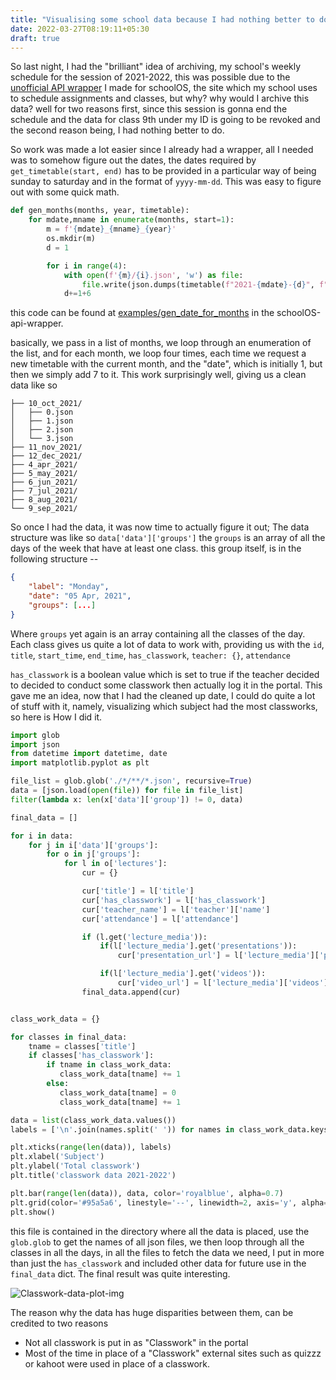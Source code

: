 ```yaml
---
title: "Visualising some school data because I had nothing better to do"
date: 2022-03-27T08:19:11+05:30
draft: true
---
```


So last night, I had the "brilliant" idea of archiving, my school's weekly
schedule for the session of 2021-2022, this was possible due to the [unofficial
API wrapper](https://github.com/Aadv1k/schoolOS-api-wrapper) I made for
schoolOS, the site which my school uses to schedule assignments and classes, but
why? why would I archive this data? well for two reasons first, since this
session is gonna end the schedule and the data for class 9th under my ID is
going to be revoked and the second reason being, I had nothing better to do.

So work was made a lot easier since I already had a wrapper, all I needed was to
somehow figure out the dates, the dates required by `get_timetable(start, end)`
has to be provided in a particular way of being sunday to saturday and in the
format of `yyyy-mm-dd`. This was easy to figure out with some quick math.

```python
def gen_months(months, year, timetable):
    for mdate,mname in enumerate(months, start=1):
        m = f'{mdate}_{mname}_{year}'
        os.mkdir(m)
        d = 1

        for i in range(4):
            with open(f'{m}/{i}.json', 'w') as file:
                file.write(json.dumps(timetable(f"2021-{mdate}-{d}", f"2021-{mdate}-{d+6}")))
            d+=1+6
```

this code can be found at [examples/gen_date_for_months](https://github.com/Aadv1k/schoolOS-api-wrapper/blob/bfe41cd23c617625331186bb2d7ab3bd3c4b0162/examples/gen_date_for_months.py) in the schoolOS-api-wrapper.

basically, we pass in a list of months, we loop through an enumeration of the
list, and for each month, we loop four times, each time we request a new
timetable with the current month, and the "date", which is initially 1, but then
we simply add 7 to it. This work surprisingly well, giving us a clean data like so

```
├── 10_oct_2021/
│   ├── 0.json
│   ├── 1.json
│   ├── 2.json
│   └── 3.json
├── 11_nov_2021/
├── 12_dec_2021/
├── 4_apr_2021/
├── 5_may_2021/
├── 6_jun_2021/
├── 7_jul_2021/
├── 8_aug_2021/
└── 9_sep_2021/
```

So once I had the data, it was now time to actually figure it out; The data
structure was like so `data['data']['groups']` the `groups` is an array of all
the days of the week that have at least one class. this group itself, is in the
following structure --

```json
{
    "label": "Monday",
    "date": "05 Apr, 2021",
    "groups": [...]
}
```

Where `groups` yet again is an array containing all the classes of the day. Each
class gives us quite a lot of data to work with, providing us with the `id`,
`title`, `start_time`, `end_time`, `has_classwork`, `teacher: {}`, `attendance`

`has_classwork` is a boolean value which is set to true if the teacher decided
to decided to conduct some classwork then actually log it in the portal. This
gave me an idea, now that I had the cleaned up date, I could do quite a lot of
stuff with it, namely, visualizing which subject had the most classworks, so
here is How I did it.

```python
import glob
import json
from datetime import datetime, date
import matplotlib.pyplot as plt

file_list = glob.glob('./*/**/*.json', recursive=True)
data = [json.load(open(file)) for file in file_list]
filter(lambda x: len(x['data']['group']) != 0, data)

final_data = []

for i in data:
    for j in i['data']['groups']:
        for o in j['groups']:
            for l in o['lectures']:
                cur = {}

                cur['title'] = l['title']
                cur['has_classwork'] = l['has_classwork']
                cur['teacher_name'] = l['teacher']['name']
                cur['attendance'] = l['attendance']

                if (l.get('lecture_media')):
                    if(l['lecture_media'].get('presentations')):
                        cur['presentation_url'] = l['lecture_media']['presentations'][0]['content']['attachment']['media_url']

                    if(l['lecture_media'].get('videos')):
                        cur['video_url'] = l['lecture_media']['videos'][0]['content']['youtube_url']
                final_data.append(cur)


class_work_data = {}

for classes in final_data:
    tname = classes['title']
    if classes['has_classwork']:
        if tname in class_work_data:
           class_work_data[tname] += 1
        else:
           class_work_data[tname] = 0
           class_work_data[tname] += 1

data = list(class_work_data.values())
labels = ['\n'.join(names.split(' ')) for names in class_work_data.keys()]

plt.xticks(range(len(data)), labels)
plt.xlabel('Subject')
plt.ylabel('Total classwork')
plt.title('classwork data 2021-2022')

plt.bar(range(len(data)), data, color='royalblue', alpha=0.7)
plt.grid(color='#95a5a6', linestyle='--', linewidth=2, axis='y', alpha=0.7)
plt.show()
```

this file is contained in the directory where all the data is placed, use the
`glob.glob` to get the names of all json files, we then loop through all the
classes in all the days, in all the files to fetch the data we need, I put in
more than just the `has_classwork` and included other data for future use in the
`final_data` dict. The final result was quite interesting.

![Classwork-data-plot-img](/classwork-plot-img.png) 

The reason why the data has huge disparities between them, can be credited to
two reasons 
- Not all classwork is put in as "Classwork" in the portal
- Most of the time in place of a "Classwork" external sites such as quizzz or
  kahoot were used in place of a classwork.

